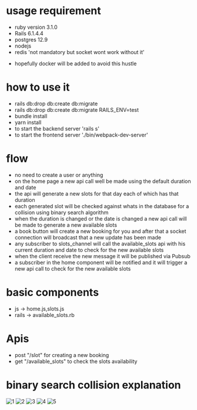 # usage requirement
- ruby version 3.1.0
- Rails 6.1.4.4
- postgres 12.9
- nodejs 
- redis 'not mandatory but socket wont work without it'
* hopefully docker will be added to avoid this hustle 
# how to use it
- rails db:drop db:create db:migrate
- rails db:drop db:create db:migrate RAILS_ENV=test
- bundle install 
- yarn install 
- to start the backend server 'rails s'
- to start the frontend server './bin/webpack-dev-server'


# flow
- no need to create a user or anything 
- on the home page a new api call well be made
using the default duration and date 
- the api will generate a new slots for that day each of which has that duration
- each generated slot will be checked against whats in the database for a collision using binary search algorithm 
- when the duration is changed or the date is changed a new api call will be made to generate a new available slots
- a book button will create a new booking for you and after that a socket connection will broadcast that a new update has been made
- any subscriber to slots_channel will call the available_slots api with his current duration and date to check for the new available slots 
- when the client receive  the new message it will be published via Pubsub 
- a subscriber in the home component will be notified and it will trigger a new api call to check for the new available slots


# basic components 
- js -> home.js,slots.js
- rails -> available_slots.rb

# Apis
- post "/slot" for creating a new booking
- get "/available_slots" to check the slots availability  


# binary search collision explanation 

  <img src="https://i.postimg.cc/1t25nyPx/1.png" alt="1">

  <img src="https://i.postimg.cc/Y0F2QTqv/2.png" alt="2">

  <img src="https://i.postimg.cc/J4b40w2g/3.png" alt="3">

  <img src="https://i.postimg.cc/G3Tp0TJb/4.png" alt="4">

  <img src="https://i.postimg.cc/hPFtK4pT/5.png" alt="5">



